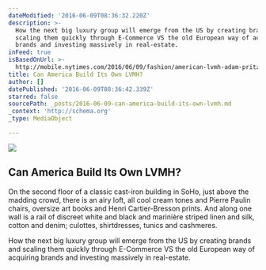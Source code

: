 ```yaml
---
dateModified: '2016-06-09T08:36:32.220Z'
description: >-
  How the next big luxury group will emerge from the US by creating brands and
  scaling them quickly through E-Commerce VS the old European way of acquiring
  brands and investing massively in real-estate.
inFeed: true
isBasedOnUrl: >-
  http://mobile.nytimes.com/2016/06/09/fashion/american-lvmh-adam-pritzker-vanessa-traina.html?referer=https://www.google.com/
title: Can America Build Its Own LVMH?
author: []
datePublished: '2016-06-09T08:36:42.339Z'
starred: false
sourcePath: _posts/2016-06-09-can-america-build-its-own-lvmh.md
_context: 'http://schema.org'
_type: MediaObject

---
```

<article style=""><img src="https://cdn1.nyt.com/images/2016/06/09/fashion/09UNBUTTONED2/09UNBUTTONED2-articleLarge.jpg" /><h1>Can America Build Its Own LVMH?</h1><p>On the second floor of a classic cast-iron building in SoHo, just above the madding crowd, there is an airy loft, all cool cream tones and Pierre Paulin chairs, oversize art books and Henri Cartier-Bresson prints. And along one wall is a rail of discreet white and black and marinière striped linen and silk, cotton and denim; culottes, shirtdresses, tunics and cashmeres.</p></article>

How the next big luxury group will emerge from the US by creating brands and scaling them quickly through E-Commerce VS the old European way of acquiring brands and investing massively in real-estate.